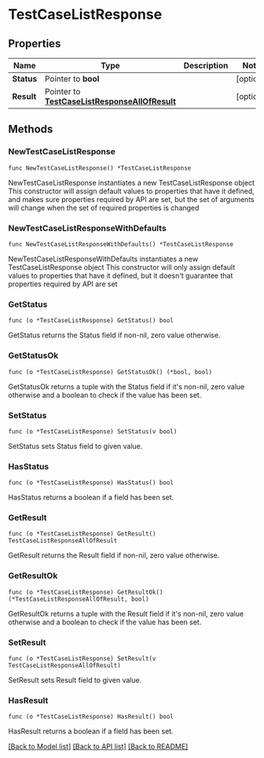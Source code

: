 # TestCaseListResponse

## Properties

Name | Type | Description | Notes
------------ | ------------- | ------------- | -------------
**Status** | Pointer to **bool** |  | [optional] 
**Result** | Pointer to [**TestCaseListResponseAllOfResult**](TestCaseListResponseAllOfResult.md) |  | [optional] 

## Methods

### NewTestCaseListResponse

`func NewTestCaseListResponse() *TestCaseListResponse`

NewTestCaseListResponse instantiates a new TestCaseListResponse object
This constructor will assign default values to properties that have it defined,
and makes sure properties required by API are set, but the set of arguments
will change when the set of required properties is changed

### NewTestCaseListResponseWithDefaults

`func NewTestCaseListResponseWithDefaults() *TestCaseListResponse`

NewTestCaseListResponseWithDefaults instantiates a new TestCaseListResponse object
This constructor will only assign default values to properties that have it defined,
but it doesn't guarantee that properties required by API are set

### GetStatus

`func (o *TestCaseListResponse) GetStatus() bool`

GetStatus returns the Status field if non-nil, zero value otherwise.

### GetStatusOk

`func (o *TestCaseListResponse) GetStatusOk() (*bool, bool)`

GetStatusOk returns a tuple with the Status field if it's non-nil, zero value otherwise
and a boolean to check if the value has been set.

### SetStatus

`func (o *TestCaseListResponse) SetStatus(v bool)`

SetStatus sets Status field to given value.

### HasStatus

`func (o *TestCaseListResponse) HasStatus() bool`

HasStatus returns a boolean if a field has been set.

### GetResult

`func (o *TestCaseListResponse) GetResult() TestCaseListResponseAllOfResult`

GetResult returns the Result field if non-nil, zero value otherwise.

### GetResultOk

`func (o *TestCaseListResponse) GetResultOk() (*TestCaseListResponseAllOfResult, bool)`

GetResultOk returns a tuple with the Result field if it's non-nil, zero value otherwise
and a boolean to check if the value has been set.

### SetResult

`func (o *TestCaseListResponse) SetResult(v TestCaseListResponseAllOfResult)`

SetResult sets Result field to given value.

### HasResult

`func (o *TestCaseListResponse) HasResult() bool`

HasResult returns a boolean if a field has been set.


[[Back to Model list]](../README.md#documentation-for-models) [[Back to API list]](../README.md#documentation-for-api-endpoints) [[Back to README]](../README.md)


